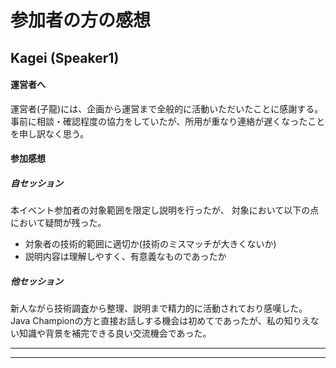 # 参加者の方の感想

## Kagei (Speaker1)
#### 運営者へ
運営者(子龍)には、企画から運営まで全般的に活動いただいたことに感謝する。  
事前に相談・確認程度の協力をしていたが、所用が重なり連絡が遅くなったことを申し訳なく思う。  

#### 参加感想
##### 自セッション
本イベント参加者の対象範囲を限定し説明を行ったが、
対象において以下の点において疑問が残った。
* 対象者の技術的範囲に適切か(技術のミスマッチが大きくないか)
* 説明内容は理解しやすく、有意義なものであったか
##### 他セッション
新人ながら技術調査から整理、説明まで精力的に活動されており感嘆した。　　
Java Championの方と直接お話しする機会は初めてであったが、私の知りえない知識や背景を補完できる良い交流機会であった。  

---------------
---------------

